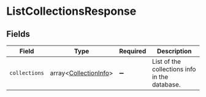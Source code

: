 # ListCollectionsResponse


## Fields

| Field                                                          | Type                                                           | Required                                                       | Description                                                    |
| -------------------------------------------------------------- | -------------------------------------------------------------- | -------------------------------------------------------------- | -------------------------------------------------------------- |
| `collections`                                                  | array<[CollectionInfo](../../models/shared/CollectionInfo.md)> | :heavy_minus_sign:                                             | List of the collections info in the database.                  |